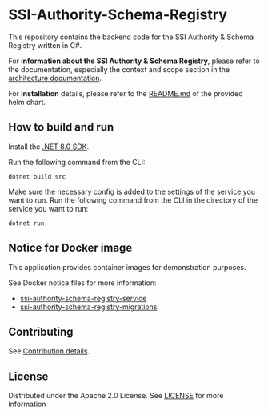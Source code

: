 # SSI-Authority-Schema-Registry

This repository contains the backend code for the SSI Authority & Schema Registry written in C#.

For **information about the SSI Authority & Schema Registry**, please refer to the documentation, especially the context and scope section in the [architecture documentation](./docs/architecture).

For **installation** details, please refer to the [README.md](./charts/ssi-authority-schema-registry/README.md) of the provided helm chart.

## How to build and run

Install the [.NET 8.0 SDK](https://www.microsoft.com/net/download).

Run the following command from the CLI:

```console
dotnet build src
```

Make sure the necessary config is added to the settings of the service you want to run.
Run the following command from the CLI in the directory of the service you want to run:

```console
dotnet run
```

## Notice for Docker image

This application provides container images for demonstration purposes.

See Docker notice files for more information:

- [ssi-authority-schema-registry-service](./docker//notice-registry-service.md)
- [ssi-authority-schema-registry-migrations](./docker/notice-registry-migrations.md)

## Contributing

See [Contribution details](/docs/technical-documentation/dev-process/How%20to%20contribute.md).

## License

Distributed under the Apache 2.0 License.
See [LICENSE](./LICENSE) for more information
